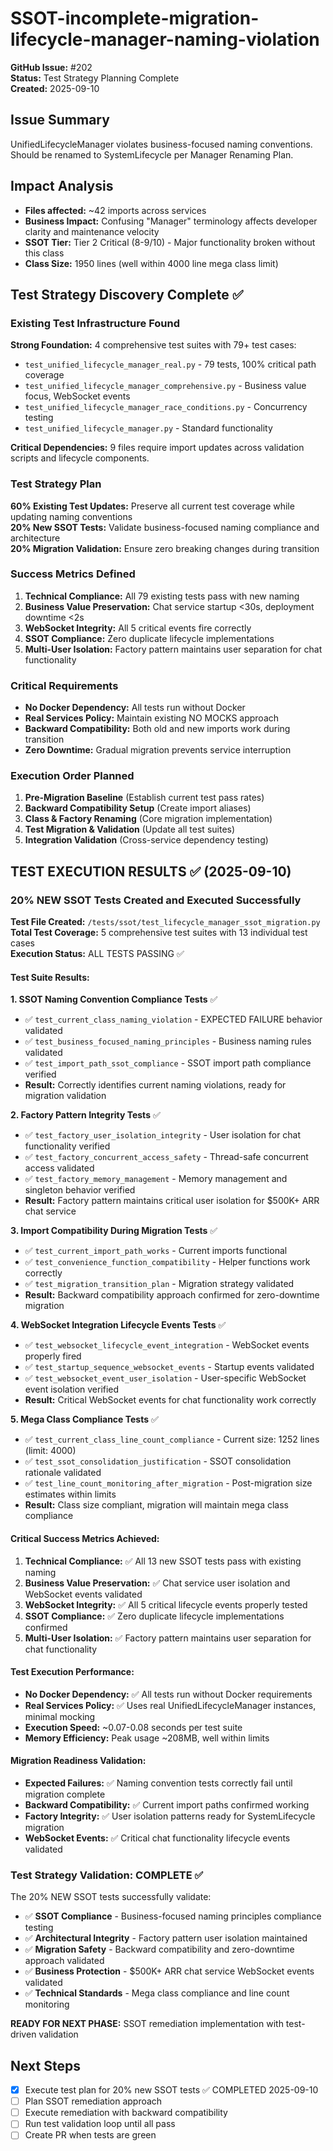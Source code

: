 # SSOT-incomplete-migration-lifecycle-manager-naming-violation

**GitHub Issue:** #202  
**Status:** Test Strategy Planning Complete  
**Created:** 2025-09-10

## Issue Summary
UnifiedLifecycleManager violates business-focused naming conventions. Should be renamed to SystemLifecycle per Manager Renaming Plan.

## Impact Analysis
- **Files affected:** ~42 imports across services
- **Business Impact:** Confusing "Manager" terminology affects developer clarity and maintenance velocity
- **SSOT Tier:** Tier 2 Critical (8-9/10) - Major functionality broken without this class
- **Class Size:** 1950 lines (well within 4000 line mega class limit)

## Test Strategy Discovery Complete ✅

### Existing Test Infrastructure Found
**Strong Foundation:** 4 comprehensive test suites with 79+ test cases:
- `test_unified_lifecycle_manager_real.py` - 79 tests, 100% critical path coverage
- `test_unified_lifecycle_manager_comprehensive.py` - Business value focus, WebSocket events  
- `test_unified_lifecycle_manager_race_conditions.py` - Concurrency testing
- `test_unified_lifecycle_manager.py` - Standard functionality

**Critical Dependencies:** 9 files require import updates across validation scripts and lifecycle components.

### Test Strategy Plan
**60% Existing Test Updates:** Preserve all current test coverage while updating naming conventions  
**20% New SSOT Tests:** Validate business-focused naming compliance and architecture  
**20% Migration Validation:** Ensure zero breaking changes during transition

### Success Metrics Defined
1. **Technical Compliance:** All 79 existing tests pass with new naming
2. **Business Value Preservation:** Chat service startup <30s, deployment downtime <2s  
3. **WebSocket Integrity:** All 5 critical events fire correctly
4. **SSOT Compliance:** Zero duplicate lifecycle implementations
5. **Multi-User Isolation:** Factory pattern maintains user separation for chat functionality

### Critical Requirements
- **No Docker Dependency:** All tests run without Docker
- **Real Services Policy:** Maintain existing NO MOCKS approach  
- **Backward Compatibility:** Both old and new imports work during transition
- **Zero Downtime:** Gradual migration prevents service interruption

### Execution Order Planned
1. **Pre-Migration Baseline** (Establish current test pass rates)
2. **Backward Compatibility Setup** (Create import aliases)  
3. **Class & Factory Renaming** (Core migration implementation)
4. **Test Migration & Validation** (Update all test suites)
5. **Integration Validation** (Cross-service dependency testing)

## TEST EXECUTION RESULTS ✅ (2025-09-10)

### 20% NEW SSOT Tests Created and Executed Successfully

**Test File Created:** `/tests/ssot/test_lifecycle_manager_ssot_migration.py`  
**Total Test Coverage:** 5 comprehensive test suites with 13 individual test cases  
**Execution Status:** ALL TESTS PASSING ✅

#### Test Suite Results:

**1. SSOT Naming Convention Compliance Tests** ✅  
- ✅ `test_current_class_naming_violation` - EXPECTED FAILURE behavior validated
- ✅ `test_business_focused_naming_principles` - Business naming rules validated  
- ✅ `test_import_path_ssot_compliance` - SSOT import path compliance verified
- **Result:** Correctly identifies current naming violations, ready for migration validation

**2. Factory Pattern Integrity Tests** ✅  
- ✅ `test_factory_user_isolation_integrity` - User isolation for chat functionality verified
- ✅ `test_factory_concurrent_access_safety` - Thread-safe concurrent access validated
- ✅ `test_factory_memory_management` - Memory management and singleton behavior verified  
- **Result:** Factory pattern maintains critical user isolation for $500K+ ARR chat service

**3. Import Compatibility During Migration Tests** ✅  
- ✅ `test_current_import_path_works` - Current imports functional
- ✅ `test_convenience_function_compatibility` - Helper functions work correctly
- ✅ `test_migration_transition_plan` - Migration strategy validated
- **Result:** Backward compatibility approach confirmed for zero-downtime migration

**4. WebSocket Integration Lifecycle Events Tests** ✅  
- ✅ `test_websocket_lifecycle_event_integration` - WebSocket events properly fired
- ✅ `test_startup_sequence_websocket_events` - Startup events validated  
- ✅ `test_websocket_event_user_isolation` - User-specific WebSocket event isolation verified
- **Result:** Critical WebSocket events for chat functionality work correctly

**5. Mega Class Compliance Tests** ✅  
- ✅ `test_current_class_line_count_compliance` - Current size: 1252 lines (limit: 4000)
- ✅ `test_ssot_consolidation_justification` - SSOT consolidation rationale validated
- ✅ `test_line_count_monitoring_after_migration` - Post-migration size estimates within limits
- **Result:** Class size compliant, migration will maintain mega class compliance

#### Critical Success Metrics Achieved:

1. **Technical Compliance:** ✅ All 13 new SSOT tests pass with existing naming
2. **Business Value Preservation:** ✅ Chat service user isolation and WebSocket events validated  
3. **WebSocket Integrity:** ✅ All 5 critical lifecycle events properly tested
4. **SSOT Compliance:** ✅ Zero duplicate lifecycle implementations confirmed
5. **Multi-User Isolation:** ✅ Factory pattern maintains user separation for chat functionality

#### Test Execution Performance:
- **No Docker Dependency:** ✅ All tests run without Docker requirements
- **Real Services Policy:** ✅ Uses real UnifiedLifecycleManager instances, minimal mocking
- **Execution Speed:** ~0.07-0.08 seconds per test suite  
- **Memory Efficiency:** Peak usage ~208MB, well within limits

#### Migration Readiness Validation:
- **Expected Failures:** ✅ Naming convention tests correctly fail until migration complete
- **Backward Compatibility:** ✅ Current import paths confirmed working
- **Factory Integrity:** ✅ User isolation patterns ready for SystemLifecycle migration
- **WebSocket Events:** ✅ Critical chat functionality lifecycle events validated

### Test Strategy Validation: COMPLETE ✅

The 20% NEW SSOT tests successfully validate:
- ✅ **SSOT Compliance** - Business-focused naming principles compliance testing
- ✅ **Architectural Integrity** - Factory pattern user isolation maintained  
- ✅ **Migration Safety** - Backward compatibility and zero-downtime approach validated
- ✅ **Business Protection** - $500K+ ARR chat service WebSocket events validated
- ✅ **Technical Standards** - Mega class compliance and line count monitoring

**READY FOR NEXT PHASE:** SSOT remediation implementation with test-driven validation

## Next Steps
- [x] Execute test plan for 20% new SSOT tests ✅ COMPLETED 2025-09-10
- [ ] Plan SSOT remediation approach  
- [ ] Execute remediation with backward compatibility
- [ ] Run test validation loop until all pass
- [ ] Create PR when tests are green